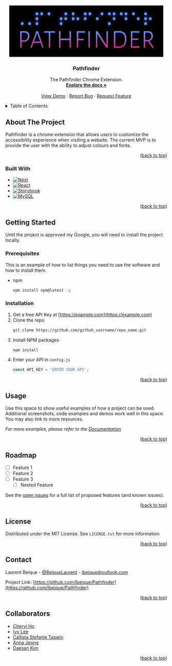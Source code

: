 <a name="readme-top"></a>



<!-- PROJECT LOGO -->
<br />
<div align="center">
  <a href="https://github.com/lbeique/Pathfinder">
    <img src="images/logo.jpg" alt="Pathfinder Logo" width="480" height="160">
  </a>

<h3 align="center">Pathfinder</h3>

  <p align="center">
    The Pathfinder Chrome Extension.
    <br />
    <a href="https://github.com/lbeique/Pathfinder"><strong>Explore the docs »</strong></a>
    <br />
    <br />
    <a href="https://github.com/lbeique/Pathfinder">View Demo</a>
    ·
    <a href="https://github.com/lbeique/Pathfinder/issues">Report Bug</a>
    ·
    <a href="https://github.com/lbeique/Pathfinder/issues">Request Feature</a>
  </p>
</div>



<!-- TABLE OF CONTENTS -->
<details>
  <summary>Table of Contents</summary>
  <ol>
    <li>
      <a href="#about-the-project">About The Project</a>
      <ul>
        <li><a href="#built-with">Built With</a></li>
      </ul>
    </li>
    <li>
      <a href="#getting-started">Getting Started</a>
      <ul>
        <li><a href="#prerequisites">Prerequisites</a></li>
        <li><a href="#installation">Installation</a></li>
      </ul>
    </li>
    <li><a href="#usage">Usage</a></li>
    <li><a href="#roadmap">Roadmap</a></li>
    <li><a href="#contributing">Contributing</a></li>
    <li><a href="#license">License</a></li>
    <li><a href="#contact">Contact</a></li>
    <li><a href="#Collaborators">Collaborators</a></li>
  </ol>
</details>



<!-- ABOUT THE PROJECT -->
## About The Project

Pathfinder is a chrome extension that allows users to customize the accessibility experience when visiting a website. The current MVP is to provide the user with the ability to adjust colours and fonts. 


<!-- `github_username`, `repo_name`, `twitter_handle`, `linkedin_username`, `email_client`, `email`, `project_title`, `project_description` -->

<p align="right">(<a href="#readme-top">back to top</a>)</p>



### Built With

* [![Next][Next.js]][Next-url]
* [![React][React.js]][React-url]
* [![Storybook][Storybook.js]][Storybook-url]
* [![MySQL][MySQL]][MySQL-url]

<p align="right">(<a href="#readme-top">back to top</a>)</p>



<!-- GETTING STARTED -->
## Getting Started

Until the project is approved my Google, you will need to install the project locally.

### Prerequisites

This is an example of how to list things you need to use the software and how to install them.
* npm
  ```sh
  npm install npm@latest -g
  ```

### Installation

1. Get a free API Key at [https://example.com](https://example.com)
2. Clone the repo
   ```sh
   git clone https://github.com/github_username/repo_name.git
   ```
3. Install NPM packages
   ```sh
   npm install
   ```
4. Enter your API in `config.js`
   ```js
   const API_KEY = 'ENTER YOUR API';
   ```

<p align="right">(<a href="#readme-top">back to top</a>)</p>



<!-- USAGE EXAMPLES -->
## Usage

Use this space to show useful examples of how a project can be used. Additional screenshots, code examples and demos work well in this space. You may also link to more resources.

_For more examples, please refer to the [Documentation](https://example.com)_

<p align="right">(<a href="#readme-top">back to top</a>)</p>



<!-- ROADMAP -->
## Roadmap

- [ ] Feature 1
- [ ] Feature 2
- [ ] Feature 3
    - [ ] Nested Feature

See the [open issues](https://github.com/github_username/repo_name/issues) for a full list of proposed features (and known issues).

<p align="right">(<a href="#readme-top">back to top</a>)</p>



<!-- LICENSE -->
## License

Distributed under the MIT License. See `LICENSE.txt` for more information.

<p align="right">(<a href="#readme-top">back to top</a>)</p>



<!-- CONTACT -->
## Contact

Laurent Beique - [@BeiqueLaurent](https://twitter.com/BeiqueLaurent) - lbeique@outlook.com

Project Link: [https://github.com/lbeique/Pathfinder](https://github.com/lbeique/Pathfinder)

<p align="right">(<a href="#readme-top">back to top</a>)</p>



<!-- Collaborators -->
## Collaborators

* [Cheryl Ho](https://twitter.com/BeiqueLaurent)
* [Ivy Lee](https://twitter.com/BeiqueLaurent)
* [Callista Stefanie Taswin](https://twitter.com/BeiqueLaurent)
* [Anna Jeong](https://twitter.com/BeiqueLaurent)
* [Daesan Kim](https://twitter.com/BeiqueLaurent)

<p align="right">(<a href="#readme-top">back to top</a>)</p>



<!-- MARKDOWN LINKS & IMAGES -->
[Next.js]: https://img.shields.io/badge/next.js-000000?style=for-the-badge&logo=nextdotjs&logoColor=white
[Next-url]: https://nextjs.org/
[React.js]: https://img.shields.io/badge/React-20232A?style=for-the-badge&logo=react&logoColor=61DAFB
[React-url]: https://reactjs.org/
[Storybook.js]: https://img.shields.io/badge/Storybook-20232A?style=for-the-badge&logo=storybook&logoColor=FF4785
[Storybook-url]: https://storybook.js.org/
[MySQL]: https://img.shields.io/badge/React-20232A?style=for-the-badge&logo=mysql&logoColor=035480
[MySQL-url]: https://www.mysql.com/
